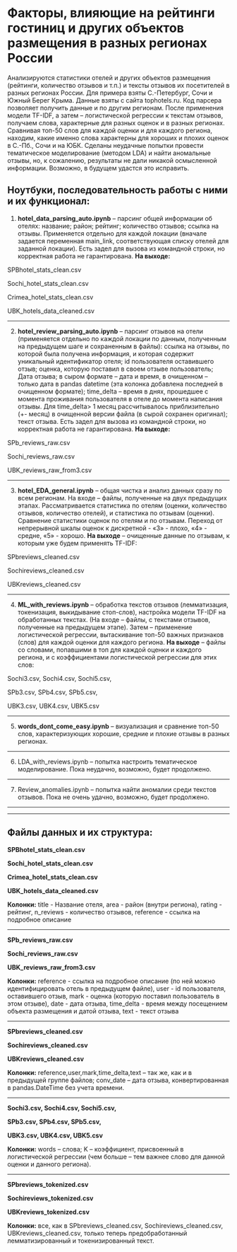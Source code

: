 # Факторы, влияющие на рейтинги гостиниц и других объектов размещения в разных регионах России

Анализируются статистики отелей и других объектов размещения (рейтинги, количество отзывов и т.п.) и тексты отзывов их посетителей в разных регионах России. Для примера взяты С.-Петербург, Сочи и Южный Берег Крыма. Данные взяты с сайта tophotels.ru. Код парсера позволяет получить данные и по другим регионам.
После применения модели TF-IDF, а затем – логистической регрессии к текстам отзывов, получаем слова, характерные для разных оценок и в разных регионах. Сравнивая топ-50 слов для каждой оценки и для каждого региона, находим, какие именно слова характерны для хороших и плохих оценок в С.-Пб., Сочи и на ЮБК.
Сделаны неудачные попытки провести тематическое моделирование (методом LDA) и найти аномальные отзывы, но, к сожалению, результаты не дали никакой осмысленной информации. Возможно, в будущем удастся это исправить.
## Ноутбуки, последовательность работы с ними и их функционал:

1) **hotel_data_parsing_auto.ipynb** – парсинг общей информации об отелях: название; район; рейтинг; количество отзывов; ссылка на отзывы. Применяется отдельно для каждой локации (вначале задается переменная main_link, соответствующая списку отелей для заданной локации). Есть задел для вызова из командной строки, но корректная работа не гарантирована.
**На выходе:**

  SPBhotel_stats_clean.csv

  Sochi_hotel_stats_clean.csv

  Crimea_hotel_stats_clean.csv

  UBK_hotels_data_cleaned.csv
  
  ___

2) **hotel_review_parsing_auto.ipynb** – парсинг отзывов на отели (применяется отдельно по каждой локации по данным, полученным на предыдущем шаге и сохраненным в файлы):
ссылка на отзывы, по которой была получена информация, и которая содержит уникальный идентификатор отеля; id пользователя оставившего отзыв; оценка, которую поставил в своем отзыве пользователь; Дата отзыва; в сыром формате – дата и время, в очищенном – только дата в pandas datetime (эта колонка добавлена последней в очищенном формате); time_delta – время в днях, прошедшее с момента проживания пользователя в отеле до момента написания отзывы. Для time_delta> 1 месяц рассчитывалось приблизительно (+- месяц) в очищенной версии файла (в сырой сохранен оригинал); текст отзыва. Есть задел для вызова из командной строки, но корректная работа не гарантирована.
**На выходе:**

  SPb_reviews_raw.csv

  Sochi_reviews_raw.csv

  UBK_reviews_raw_from3.csv
  
  ___

3) **hotel_EDA_general.ipynb** – общая чистка и анализ данных сразу по всем регионам. На входе – файлы, полученные на двух предыдущих этапах. Рассматривается статистика по отелям (оценки, количество отзывов, количество отелей), и статистика по отзывам (оценки). Сравнение статистики оценок по отелям и по отзывам. Переход от непрерывной шкалы оценок к дискретной  - «3» - плохо, «4» - средне, «5» - хорошо.
**На выходе** – очищенные данные по отзывам, к которым уже будем применять TF-IDF:

  SPbreviews_cleaned.csv

  Sochireviews_cleaned.csv

  UBKreviews_cleaned.csv

___

4) **ML_with_reviews.ipynb** – обработка текстов отзывов (лемматизация, токенизация, выкидывание стоп-слов), настройка модели TF-IDF на обработанных текстах. (На входе – файлы, с текстами отзывов, полученные на предыдущем этапе). Затем – применение логистической регрессии, вытаскивание топ-50 важных признаков (слов) для каждой оценки для каждого региона.
**На выходе** – файлы со словами, попавшими в топ для каждой оценки и каждого региона, и с коэффициентами логистической регрессии для этих слов:

  Sochi3.csv, Sochi4.csv, Sochi5.csv,
  
  SPb3.csv, SPb4.csv, SPb5.csv,
  
  UBK3.csv, UBK4.csv, UBK5.csv

___

5) **words_dont_come_easy.ipynb** – визуализация и сравнение топ-50 слов, характеризующих хорошие, средние и плохие отзывы в разных регионах.

___

6) LDA_with_reviews.ipynb – попытка настроить тематическое моделирование. Пока неудачно, возможно, будет продолжено.

___

7) Review_anomalies.ipynb – попытка найти аномалии среди текстов отзывов. Пока не очень удачно, возможно, будет продолжено.

___
___

## Файлы данных и их структура:

**SPBhotel_stats_clean.csv**

**Sochi_hotel_stats_clean.csv**

**Crimea_hotel_stats_clean.csv**

**UBK_hotels_data_cleaned.csv**

**Колонки:** title - Название отеля, area - район (внутри региона), rating - рейтинг, n_reviews - количество отзывов, reference - ссылка на подробное описание

___

**SPb_reviews_raw.csv**

**Sochi_reviews_raw.csv**

**UBK_reviews_raw_from3.csv**

**Колонки:** reference  - ссылка на подробное описание (по ней можно идентифицировать отель в предыдущем файле), user - id пользователя, оставившего отзыв, mark - оценка (которую поставил пользователь в этом отзыве), date - дата отзыва, time_delta - время между посещением объекта размещения и датой отзыва, text - текст отзыва
___

**SPbreviews_cleaned.csv**

**Sochireviews_cleaned.csv**

**UBKreviews_cleaned.csv**

**Колонки:** reference,user,mark,time_delta,text – так же, как и в предыдущей группе файлов; conv_date – дата отзыва, конвертированная в pandas.DateTime без учета времени.

___

**Sochi3.csv, Sochi4.csv, Sochi5.csv,**

**SPb3.csv, SPb4.csv, SPb5.csv,**

**UBK3.csv, UBK4.csv, UBK5.csv**

**Колонки:** words – слова; K – коэффициент, присвоенный в логистической регрессии (чем больше – тем важнее слово для данной оценки и данного региона).

___

**SPbreviews_tokenized.csv**

**Sochireviews_tokenized.csv**

**UBKreviews_tokenized.csv**

**Колонки:** все, как в SPbreviews_cleaned.csv, Sochireviews_cleaned.csv, UBKreviews_cleaned.csv, только теперь предобработанный лемматизированный и токенизированный текст.
